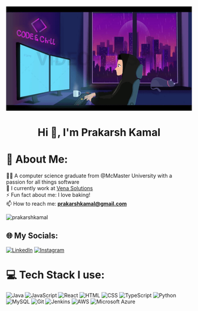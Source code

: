 <p align="center"> <img src="https://github.com/PrakarshKamal/PrakarshKamal/blob/main/lofi.png" alt="logo" </p>
<h1 align="center">Hi 👋, I'm Prakarsh Kamal</h1>

# 💫 About Me:

🧑‍🎓 A computer science graduate from @McMaster University with a passion for all things software<br>🌱 I currently work at [Vena Solutions](https://www.venasolutions.com/)<br>⚡ Fun fact about me: I love baking!<br/> 📫 How to reach me: **prakarshkamal@gmail.com**

<p align="left"> <img src="https://komarev.com/ghpvc/?username=prakarshkamal&label=Profile%20views&color=0e75b6&style=flat" alt="prakarshkamal" /> </p>

## 🌐 My Socials:

[![LinkedIn](https://img.shields.io/badge/LinkedIn-%230077B5.svg?logo=linkedin&logoColor=white)](https://www.linkedin.com/in/prakarsh-kamal/) [![Instagram](https://img.shields.io/badge/Instagram-%23E4405F.svg?logo=Instagram&logoColor=white)](https://www.instagram.com/pangkaxd/)

# 💻 Tech Stack I use:

![Java](https://img.shields.io/badge/-Java-007396?style=flat&logo=java&logoColor=white) ![JavaScript](https://shields.io/badge/JavaScript-F7DF1E?logo=JavaScript&logoColor=000&style=flat-square) ![React](https://img.shields.io/badge/-React-61DAFB?style=flat&logo=react&logoColor=black) ![HTML](https://img.shields.io/badge/-HTML-E34F26?style=flat&logo=html5&logoColor=white) ![CSS](https://img.shields.io/badge/-CSS-1572B6?style=flat&logo=css3&logoColor=white) ![TypeScript](https://img.shields.io/badge/-TypeScript-3178C6?style=flat&logo=typescript&logoColor=white)
![Python](https://img.shields.io/badge/-Python-3776AB?style=flat&logo=python&logoColor=white) ![MySQL](https://img.shields.io/badge/MySQL-4479A1?logo=mysql&logoColor=fff) ![Git](https://img.shields.io/badge/-Git-F05032?style=flat&logo=git&logoColor=white) ![Jenkins](https://img.shields.io/badge/Jenkins-D24939?logo=jenkins&logoColor=white) ![AWS](https://img.shields.io/badge/AWS-%23FF9900.svg?logo=amazon-web-services&logoColor=white)
![Microsoft Azure](https://custom-icon-badges.demolab.com/badge/Microsoft%20Azure-0089D6?logo=msazure&logoColor=white)

<!-- Proudly created with GPRM ( https://gprm.itsvg.in ) -->
